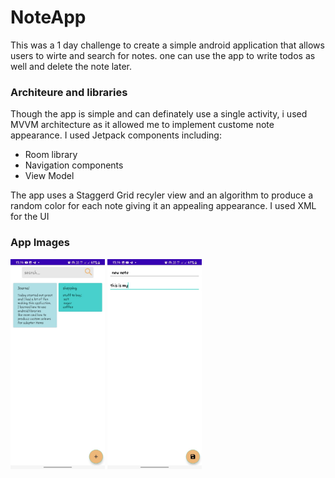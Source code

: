 # NoteApp
This was a 1 day challenge to create a simple android application that allows users to wirte and search for notes. one can use the app to write todos as well and delete the note later.

### Architeure and libraries
Though the app is simple and can definately use a single activity, i used MVVM architecture as it allowed me to implement custome note appearance.
I used Jetpack components including:
- Room library
- Navigation components
- View Model

The app uses a Staggerd Grid recyler view and an algorithm to produce a random color for each note giving it an appealing appearance.
I used XML for the UI
### App Images

<img src="Noteapp_home_page.jpeg" width=30% height=30%> <img src="Noteapp_edit_page.jpeg" width=30% height=30%>
